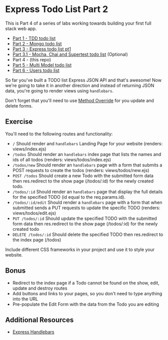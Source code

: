 # Express Todo List Part 2

This is Part 4 of a series of labs working towards building your first full stack web app.

- [Part 1 - TDD todo list](https://github.com/wdi-sg/tdd-todo-list)
- [Part 2 - Mongo todo list](https://github.com/wdi-sg/mongo-todo-list)
- [Part 3 - Express todo list pt1](https://github.com/wdi-sg/express-todo-list-pt1)
- [Part 3.1 - Mocha, Chai and Supertest todo list](https://github.com/wdi-sg/mocha-todo-list) (Optional)
- Part 4 - (this repo)
- [Part 5 - Multi Model todo list](https://github.com/wdi-sg/multi-model-todo-list)
- [Part 6 - Users todo list](https://github.com/wdi-sg/users-todo-list)

So far you've built a TODO list Express JSON API and that's awesome! Now we're going to take it in another direction and instead of returning JSON data, you're going to render views using `handlebars`.

Don't forget that you'll need to use [Method Override](https://www.npmjs.com/package/method-override) for you update and delete forms.

## Exercise

You'll need to the following routes and functionality:
- `/` Should render and `handlebars` Landing Page for your website (renders: views/index.ejs)
- `/todos` Should render an `handlebars` index page that lists the names and ids of all todos (renders: views/todos/index.ejs)
- `/todos/new` Should render an `handlebars` page with a form that submits a POST requests to create the todos (renders: views/todos/new.ejs)
- `POST /todos` Should create a new Todo with the submitted form data then res.redirect to the show page (/todos/:id) for the newly created todo.
- `/todos/:id` Should render an `handlebars` page that display the full details for the specified TODO (id equal to the req.params.id).
- `/todos/:id/edit` Should render a `handlebars` page with a form that when submitted sends a PUT requests to update the specific TODO (renders: views/todos/edit.ejs)
- `PUT /todos/:id` Should update the specified TODO with the submitted form data then res.redirect to the show page (/todos/:id) for the newly created todo
- `DELETE /todos/:id` Should delete the specified TODO then res.redirect to the index page (/todos)

Include different CSS frameworks in your project and use it to style your website.

## Bonus
- Redirect to the index page if a Todo cannot be found on the show, edit, update and destroy routes
- Add buttons and links to your pages, so you don't need to type anything into the URL
- Pre-populate the Edit Form with the data from the Todo you are editing

## Additional Resources

- [Express Handlebars](https://github.com/ericf/express-handlebars)
